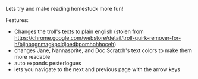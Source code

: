 Lets try and make reading homestuck more fun!

Features:
- Changes the troll's texts to plain english (stolen from https://chrome.google.com/webstore/detail/troll-quirk-remover-for-h/bijnbognmagkpcldjoedbpomhohhoceh)
- changes Jane, Nannasprite, and Doc Scratch's text colors to make them more readable
- auto expands pesterlogues
- lets you navigate to the next and previous page with the arrow keys